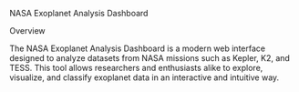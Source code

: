 NASA Exoplanet Analysis Dashboard

Overview

The NASA Exoplanet Analysis Dashboard is a modern web interface designed to analyze datasets from NASA missions such as Kepler, K2, and TESS. This tool allows researchers and enthusiasts alike to explore, visualize, and classify exoplanet data in an interactive and intuitive way.